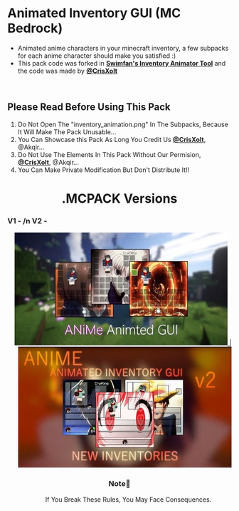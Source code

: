 # Animated Inventory GUI (MC Bedrock)
<DOCTYPE html>
<html>
  <ul>
  <li>Animated anime characters in your minecraft inventory, a few subpacks for each anime character should make you satisfied :)</li>
  <li>This pack code was forked in <a href="https://github.com/Swedeachu/MCPE-Inventory-Animator"><b>Swimfan's Inventory Animator Tool</b></a> and the code was made by <b><a href="https://github.com/CrisXolt">@CrisXolt</a></b></b></a></li>
  </ul>
  <br>
<h2> Please Read Before Using This Pack </h2>

<ol>
  <li>Do Not Open The "inventory_animation.png" In The Subpacks, Because It Will Make The Pack Unusable...</li> 
  <li>You Can Showcase this Pack As Long You Credit Us <b><a href="https://github.com/CrisXolt">@CrisXolt</a></b>, @Akqir...</li> 
  <li>Do Not Use The Elements In This Pack Without Our Permision, <b><a href="https://github.com/CrisXolt">@CrisXolt</a></b>, @Akqir...</li> 
  <li>You Can Make Private Modification But Don't Distribute It!!</li> 
</ol>
<div align="left">                                  <div align="right">
  <h1 align="center">.MCPACK Versions</h1>             <div align="right">
  <h3 align="left">V1 - /n V2 -</h3>
<a href="https://youtu.be/aakA7UrQl88">                         <a href="https://youtu.be/wFLH5QmgEIU">
  <img src="Screenshots/v1.jpg"></img>            |             <img src="Screenshots/v2.jpg"></img>
</a>                                                      </a>
</div>                                                  </div>

  <h3 align="center" >Note📔</h3>
 <dd  align="center">If You Break These Rules, You May Face Consequences.</dd>
</html>

